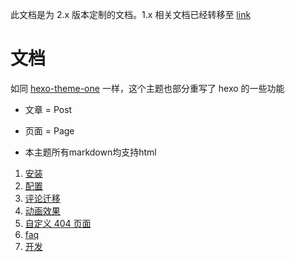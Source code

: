 此文档是为 2.x 版本定制的文档。1.x 相关文档已经转移至 [link](https://github.com/lazzzis/hexo-theme-only/tree/gh-pages/docs)

# 文档

如同 [hexo-theme-one](https://github.com/EYHN/hexo-theme-one/blob/master/docs/README.md) 一样，这个主题也部分重写了 hexo 的一些功能

- 文章 = Post

- 页面 = Page

- 本主题所有markdown均支持html

1. [安装](./setup.md)
2. [配置](./setting.md)
3. [评论迁移](./migrate_comments.md)
4. [动画效果](./animated.md)
5. [自定义 404 页面](./customize_404.md)
6. [faq](./faq.md)
7. [开发](./dev.md)
